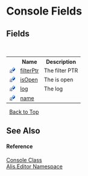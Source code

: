 # Console Fields
 


## Fields
&nbsp;<table><tr><th></th><th>Name</th><th>Description</th></tr><tr><td>![Private field](media/privfield.gif "Private field")</td><td><a href="22a184c0-690f-4c49-28a3-b5ea53df4421">filterPtr</a></td><td>
The filter PTR</td></tr><tr><td>![Private field](media/privfield.gif "Private field")</td><td><a href="39de75cf-6c2f-9422-55ad-c07b5ec40381">isOpen</a></td><td>
The is open</td></tr><tr><td>![Private field](media/privfield.gif "Private field")</td><td><a href="ad0f167a-ecbf-36ac-e9c9-5252a6e35926">log</a></td><td>
The log</td></tr><tr><td>![Private field](media/privfield.gif "Private field")</td><td><a href="9dfbb133-ac7b-e514-194b-c7f6150587ac">name</a></td><td /></tr></table>&nbsp;
<a href="#console-fields">Back to Top</a>

## See Also


#### Reference
<a href="1b49d593-56e1-26b5-88a8-1c9505524459">Console Class</a><br /><a href="b150ade4-39de-a232-5f06-d3cdc1b2c538">Alis.Editor Namespace</a><br />